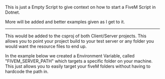 This is just a Empty Script to give context on how to start a FiveM Script in Dotnet. 

More will be added and better examples given as I get to it. 


---------------------------------------

This would be added to the csproj of both Client/Server projects. 
This allows you to point your project build to your test server or any folder you would want the resource files to end up.

In the example below we created a Environment Variable, called "FIVEM_SERVER_PATH" which targets a specific folder on your machine.
This just allows you to easily target your fiveM folders without having to hardcode the path in. 
	<Target Name="PostBuild" AfterTargets="PostBuildEvent">
		<Exec Command="xcopy /f /r /y /i bin\Debug ..\build\client&#xD;&#xA;xcopy /f /r /y /i ..\resource-files ..\build" Condition="'$(Configuration)' == 'Debug'" />
		<Exec Command="xcopy /f /r /y /i bin\Release ..\build\client&#xD;&#xA;xcopy /f /r /y /i ..\resource-files ..\build" Condition="'$(Configuration)' == 'Release'" />
		<Exec Command="xcopy /f /r /y /i bin\Debug $(FIVEM_SERVER_PATH)\resources\<Script Project Name>\client&#xD;&#xA;xcopy /f /r /y /i ..\resource-files $(FIVEM_SERVER_PATH)\resources\<Script Project Name>\" Condition="'$(Configuration)' == 'Debug'" />
	</Target>
